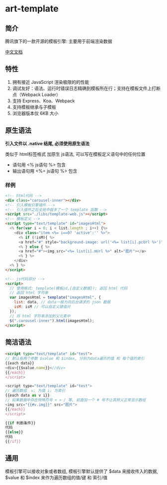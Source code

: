 # art-template

## 简介

腾讯旗下的一款开源的模板引擎: 主要用于前端渲染数据

[中文文档](https://aui.github.io/art-template/zh-cn/index.html)

## 特性

1. 拥有接近 JavaScript 渲染极限的的性能
2. 调试友好：语法、运行时错误日志精确到模板所在行；支持在模板文件上打断点（Webpack Loader）
3. 支持 Express、Koa、Webpack
4. 支持模板继承与子模板
5. 浏览器版本仅 6KB 大小

## 原生语法

**引入文件以 .native 结尾, 必须使用原生语法** 

类似于 html标签格式 加原生 js语法, 可以写在模板定义语句中的任何位置

+ 语句用 <% js语句 %> 包含
+ 输出语句用 <%= js语句 %> 包含

### 样例

```html
<!-- html代码 -->
<div class="carousel-inner"></div>
<!-- 引入模板引擎插件 -->
<!-- 引入插件之后全局中就多了一个 template 函数 -->
<script src="./libs/template-web.js"></script>
<!-- 模板定义 -->
<script type="text/template" id="imagesHtml">
  <% for(var i = 0; i < list.length ; i++) {%>
    <div class="item <%= i==0? 'active':'' %>">
      <% if (!isM){ %>
      <a href="#" style="background-image: url('<%= list[i].pcUrl %>')"></a>
      <% } else { %>
      <a href="#"><img src="<%= list[i].mUrl %>" alt="图片"></a>
      <% } %>
    </div>
  <% } %>
</script>

<!-- js代码部分 -->
<script>
  // 使用格式: template(模板id,{自定义数据}); 返回 html 代码
  // 返回 html 字符串
  var imagesHtml = template("imagesHtml", {
    list: data, // data一般为向后台请求的 json 数据
    isM: isM // 可以自定义键值对
  });
  // 将 html 字符串添加到父元素中
  $(".carousel-inner").html(imagesHtml);
</script>
```

## 简洁语法

```html
<script type="text/template" id="test">
// 默认有两个参数 $value 和 $index, 分别为data遍历的值 和 每个值的索引
{{each data}}
<div>{{$value.name}}<//div>
{{/each}}
</script>

<script type="text/template" id="test">
// 遍历数组  v: 为值 i: 为索引
{{each data as v i}}
// 如果数据中存在特殊符号 < > / 等, 前面加一个 # 号不让其转义正常显示数组
<img src="{{#v.img}}" src="图片">
{{/each}}
</script>

{{if 判断条件}}
代码
{{else}}
代码
{{/if}}
```

## 通用

模板引擎可以接收对象或者数组, 模板引擎默认提供了 \$data 来接收传入的数据, \$value 和 \$index 来作为遍历数组的值/键 和 索引/值

